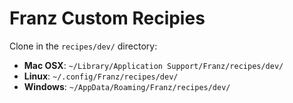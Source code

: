 # Franz Custom Recipies

Clone in the `recipes/dev/` directory:

- **Mac OSX**: `~/Library/Application Support/Franz/recipes/dev/`
- **Linux**: `~/.config/Franz/recipes/dev/`
- **Windows**: `~/AppData/Roaming/Franz/recipes/dev/`

